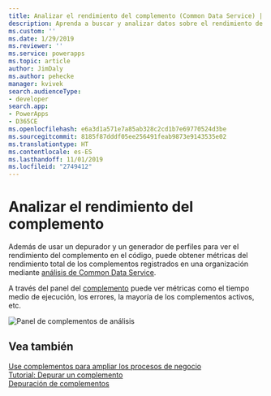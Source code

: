 ```yaml
---
title: Analizar el rendimiento del complemento (Common Data Service) | Microsoft Docs
description: Aprenda a buscar y analizar datos sobre el rendimiento de los complementos registrados.
ms.custom: ''
ms.date: 1/29/2019
ms.reviewer: ''
ms.service: powerapps
ms.topic: article
author: JimDaly
ms.author: pehecke
manager: kvivek
search.audienceType:
- developer
search.app:
- PowerApps
- D365CE
ms.openlocfilehash: e6a3d1a571e7a85ab328c2cd1b7e69770524d3be
ms.sourcegitcommit: 8185f87dddf05ee256491feab9873e9143535e02
ms.translationtype: HT
ms.contentlocale: es-ES
ms.lasthandoff: 11/01/2019
ms.locfileid: "2749412"
---
```

# <a name="analyze-plug-in-performance"></a>Analizar el rendimiento del complemento

Además de usar un depurador y un generador de perfiles para ver el rendimiento del complemento en el código, puede obtener métricas del rendimiento total de los complementos registrados en una organización mediante [análisis de Common Data Service](/power-platform/admin/analytics-common-data-service).

A través del panel del [complemento](/power-platform/admin/analytics-common-data-service#plug-ins) puede ver métricas como el tiempo medio de ejecución, los errores, la mayoría de los complementos activos, etc.

![Panel de complementos de análisis](media/cds-insights-plugins.png)

## <a name="see-also"></a>Vea también

[Use complementos para ampliar los procesos de negocio](plug-ins.md)  
[Tutorial: Depurar un complemento](tutorial-debug-plug-in.md)  
[Depuración de complementos](debug-plug-in.md)